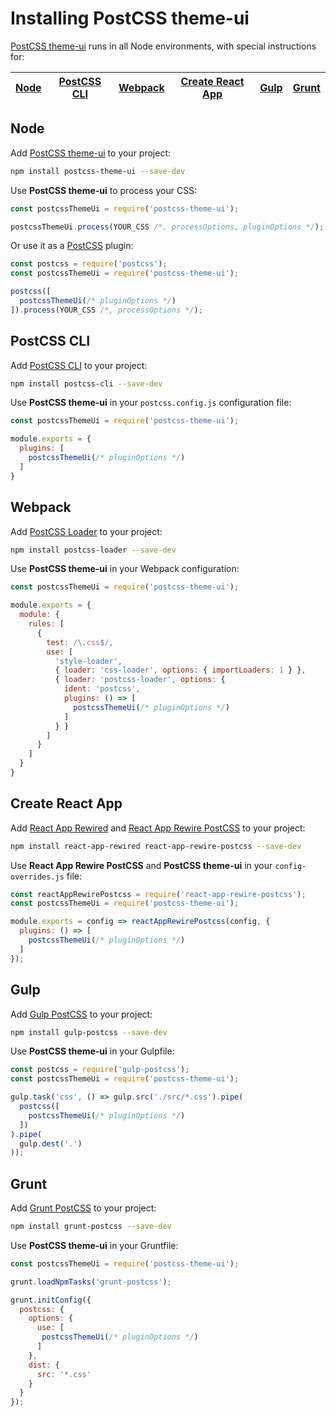 # Installing PostCSS theme-ui

[PostCSS theme-ui] runs in all Node environments, with special instructions for:

| [Node](#node) | [PostCSS CLI](#postcss-cli) | [Webpack](#webpack) | [Create React App](#create-react-app) | [Gulp](#gulp) | [Grunt](#grunt) |
| --- | --- | --- | --- | --- | --- |

## Node

Add [PostCSS theme-ui] to your project:

```bash
npm install postcss-theme-ui --save-dev
```

Use **PostCSS theme-ui** to process your CSS:

```js
const postcssThemeUi = require('postcss-theme-ui');

postcssThemeUi.process(YOUR_CSS /*, processOptions, pluginOptions */);
```

Or use it as a [PostCSS] plugin:

```js
const postcss = require('postcss');
const postcssThemeUi = require('postcss-theme-ui');

postcss([
  postcssThemeUi(/* pluginOptions */)
]).process(YOUR_CSS /*, processOptions */);
```

## PostCSS CLI

Add [PostCSS CLI] to your project:

```bash
npm install postcss-cli --save-dev
```

Use **PostCSS theme-ui** in your `postcss.config.js` configuration file:

```js
const postcssThemeUi = require('postcss-theme-ui');

module.exports = {
  plugins: [
    postcssThemeUi(/* pluginOptions */)
  ]
}
```

## Webpack

Add [PostCSS Loader] to your project:

```bash
npm install postcss-loader --save-dev
```

Use **PostCSS theme-ui** in your Webpack configuration:

```js
const postcssThemeUi = require('postcss-theme-ui');

module.exports = {
  module: {
    rules: [
      {
        test: /\.css$/,
        use: [
          'style-loader',
          { loader: 'css-loader', options: { importLoaders: 1 } },
          { loader: 'postcss-loader', options: {
            ident: 'postcss',
            plugins: () => [
              postcssThemeUi(/* pluginOptions */)
            ]
          } }
        ]
      }
    ]
  }
}
```

## Create React App

Add [React App Rewired] and [React App Rewire PostCSS] to your project:

```bash
npm install react-app-rewired react-app-rewire-postcss --save-dev
```

Use **React App Rewire PostCSS** and **PostCSS theme-ui** in your
`config-overrides.js` file:

```js
const reactAppRewirePostcss = require('react-app-rewire-postcss');
const postcssThemeUi = require('postcss-theme-ui');

module.exports = config => reactAppRewirePostcss(config, {
  plugins: () => [
    postcssThemeUi(/* pluginOptions */)
  ]
});
```

## Gulp

Add [Gulp PostCSS] to your project:

```bash
npm install gulp-postcss --save-dev
```

Use **PostCSS theme-ui** in your Gulpfile:

```js
const postcss = require('gulp-postcss');
const postcssThemeUi = require('postcss-theme-ui');

gulp.task('css', () => gulp.src('./src/*.css').pipe(
  postcss([
    postcssThemeUi(/* pluginOptions */)
  ])
).pipe(
  gulp.dest('.')
));
```

## Grunt

Add [Grunt PostCSS] to your project:

```bash
npm install grunt-postcss --save-dev
```

Use **PostCSS theme-ui** in your Gruntfile:

```js
const postcssThemeUi = require('postcss-theme-ui');

grunt.loadNpmTasks('grunt-postcss');

grunt.initConfig({
  postcss: {
    options: {
      use: [
       postcssThemeUi(/* pluginOptions */)
      ]
    },
    dist: {
      src: '*.css'
    }
  }
});
```

[Gulp PostCSS]: https://github.com/postcss/gulp-postcss
[Grunt PostCSS]: https://github.com/nDmitry/grunt-postcss
[PostCSS]: https://github.com/postcss/postcss
[PostCSS CLI]: https://github.com/postcss/postcss-cli
[PostCSS Loader]: https://github.com/postcss/postcss-loader
[PostCSS theme-ui]: https://github.com/nelonoel/postcss-theme-ui
[React App Rewire PostCSS]: https://github.com/csstools/react-app-rewire-postcss
[React App Rewired]: https://github.com/timarney/react-app-rewired
